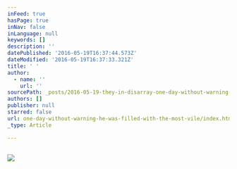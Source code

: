 ```yaml
---
inFeed: true
hasPage: true
inNav: false
inLanguage: null
keywords: []
description: ''
datePublished: '2016-05-19T16:37:44.573Z'
dateModified: '2016-05-19T16:37:33.321Z'
title: ' '
author:
  - name: ''
    url: ''
sourcePath: _posts/2016-05-19-they-in-disarray-one-day-without-warning-he-was-filled-wit.md
authors: []
publisher: null
starred: false
url: one-day-without-warning-he-was-filled-with-the-most-vile/index.html
_type: Article

---
```

## ![](https://the-grid-user-content.s3-us-west-2.amazonaws.com/1c75a308-f3cd-473a-b86a-49b8250e865b.jpg)